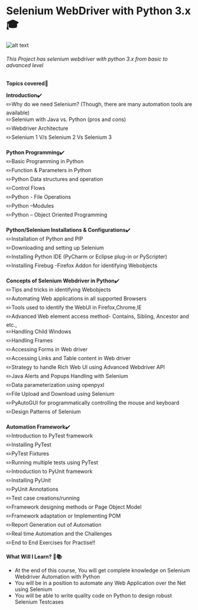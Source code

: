 # Selenium WebDriver with Python 3.x :mortar_board:
![alt text](https://github.com/venkywarriors619/Selenium_java_Advanced/blob/master/testpython/123.png "Selenium WebDriver with Python 3.x ")
###### This Project has selenium webdriver with python 3.x from basic to advanced level

**Topics covered:pencil:**

**Introduction**:heavy_check_mark:<br/>
:pencil2:Why do we need Selenium? (Though, there are many automation tools are available)<br/>
:pencil2:Selenium with Java vs. Python (pros and cons)<br/>
:pencil2:Webdriver Architecture<br/>
:pencil2:Selenium 1 V/s Selenium 2 Vs Selenium 3<br/><br/>
**Python Programming**:heavy_check_mark:<br/>
:pencil2:Basic Programming in Python<br/>
:pencil2:Function & Parameters in Python<br/>
:pencil2:Python Data structures and operation<br/>
:pencil2:Control Flows<br/>
:pencil2:Python - File Operations<br/>
:pencil2:Python –Modules<br/>
:pencil2:Python – Object Oriented Programming<br/><br/>
**Python/Selenium Installations & Configurations**:heavy_check_mark:<br/>
:pencil2:Installation of Python and PIP<br/>
:pencil2:Downloading and setting up Selenium<br/>
:pencil2:Installing Python IDE (PyCharm or Eclipse plug-in or PyScripter)<br/>
:pencil2:Installing Firebug -Firefox Addon for identifying Webobjects<br/><br/>
**Concepts of Selenium Webdriver in Python**:heavy_check_mark:<br/>
:pencil2:Tips and tricks in identifying Webobjects<br/>
:pencil2:Automating Web applications in all supported Browsers<br/>
:pencil2:Tools used to identify the WebUI in Firefox,Chrome,IE<br/>
:pencil2:Advanced Web element access method- Contains, Sibling, Ancestor and etc.,<br/>
:pencil2:Handling Child Windows<br/>
:pencil2:Handling Frames<br/>
:pencil2:Accessing Forms in Web driver<br/>
:pencil2:Accessing Links and Table content in Web driver<br/>
:pencil2:Strategy to handle Rich Web UI using Advanced Webdriver API<br/>
:pencil2:Java Alerts and Popups Handling with Selenium<br/>
:pencil2:Data parameterization using openpyxl<br/>
:pencil2:File Upload and Download using Selenium<br/>
:pencil2:PyAutoGUI for programmatically controlling the mouse and keyboard<br/>
:pencil2:Design Patterns of Selenium<br/><br/>
**Automation Framework**:heavy_check_mark:<br/>
:pencil2:Introduction to PyTest framework<br/>
:pencil2:Installing PyTest<br/>
:pencil2:PyTest Fixtures<br/>
:pencil2:Running multiple tests using PyTest<br/>
:pencil2:Introduction to PyUnit framework<br/>
:pencil2:Installing PyUnit<br/>
:pencil2:PyUnit Annotations<br/>
:pencil2:Test case creations/running<br/>
:pencil2:Framework designing methods or Page Object Model<br/>
:pencil2:Framework adaptation or Implementing POM<br/>
:pencil2:Report Generation out of Automation<br/>
:pencil2:Real time Automation and the Challenges<br/>
:pencil2:End to End Exercises for Practise!!<br/>

**What Will I Learn? :book::books:**

* At the end of this course, You will get complete knowledge on Selenium Webdriver Automation with Python
* You will be in a position to automate any Web Application over the Net using Selenium
* You will be able to write quality code on Python to design robust Selenium Testcases
